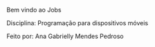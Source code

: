 
Bem vindo ao Jobs

Disciplina: Programação para dispositivos móveis


Feito por: Ana Gabrielly Mendes Pedroso